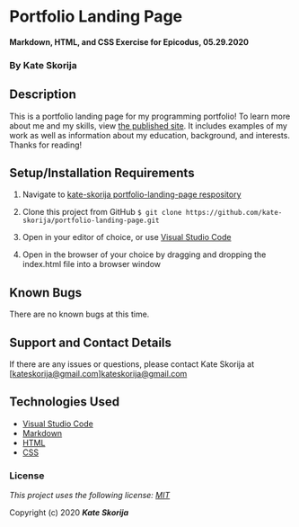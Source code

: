 # Portfolio Landing Page

#### Markdown, HTML, and CSS Exercise for Epicodus, 05.29.2020

### By Kate Skorija

## Description

This is a portfolio landing page for my programming portfolio! To learn more about me and my skills, view [the published site](https://kate-skorija.github.io/portfolio-landing-page/). It includes examples of my work as well as information about my education, background, and interests. Thanks for reading!

## Setup/Installation Requirements

1.  Navigate to [kate-skorija portfolio-landing-page respository](https://github.com/kate-skorija/portfolio-landing-page)

2. Clone this project from GitHub
`$ git clone https://github.com/kate-skorija/portfolio-landing-page.git`

3. Open in your editor of choice, or use [Visual Studio Code](https://code.visualstudio.com/)

4. Open in the browser of your choice by dragging and dropping the index.html file into a browser window

## Known Bugs

There are no known bugs at this time.

## Support and Contact Details

If there are any issues or questions, please contact Kate Skorija at [kateskorija@gmail.com]<kateskorija@gmail.com>

## Technologies Used

*  [Visual Studio Code](https://code.visualstudio.com/)
*  [Markdown](https://daringfireball.net/projects/markdown/)
*  [HTML](https://developer.mozilla.org/en-US/docs/Web/Guide/HTML/HTML5)
*  [CSS](https://developer.mozilla.org/en-US/docs/Glossary/CSS)


### License

*This project uses the following license: [MIT](https://opensource.org/licenses/MIT)*

Copyright (c) 2020 **_Kate Skorija_**
